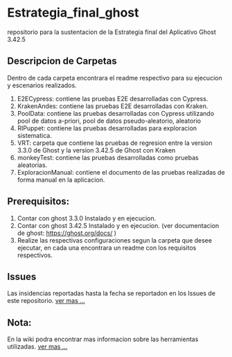 # Estrategia_final_ghost

repositorio para la sustentacion de la Estrategia final del Aplicativo Ghost 3.42.5


## Descripcion de Carpetas

  Dentro de cada carpeta encontrara el readme respectivo para su ejecucion y escenarios realizados.
  
  1. E2ECypress: contiene las pruebas E2E desarrolladas con Cypress.
  2. KrakenAndes: contiene las pruebas E2E desarrolladas con Kraken.
  3. PoolData: contiene las pruebas desarrolladas con Cypress utilizando pool de datos a-priori, pool de datos pseudo-aleatorio, aleatorio
  4. RIPuppet: contiene las pruebas desarrolladas para exploracion sistematica.
  5. VRT: carpeta que contiene las pruebas de regresion entre la version 3.3.0 de Ghost y la version 3.42.5 de Ghost con Kraken
  6. monkeyTest: contiene las pruebas desarrolladas como pruebas aleatorias. 
  7. ExploracionManual: contiene el documento de las pruebas realizadas de forma manual en la aplicacion. 
  

## Prerequisitos:
  1. Contar con ghost 3.3.0 Instalado y en ejecucion.
  2. Contar con ghost 3.42.5 Instalado y en ejecucion. (ver documentacion de ghost: https://ghost.org/docs/ )
  3. Realize las respectivas configuraciones segun la carpeta que desee ejecutar, en cada una encontrara un readme con los requisitos respectivos. 

## Issues
  Las insidencias reportadas hasta la fecha se reportadon en los Issues de este repositorio. [ver mas ...](https://github.com/abaron10/Estrategia_final_ghost/issues)

## Nota:

En la wiki podra encontrar mas informacion sobre las herramientas utilizadas. [ver mas ...](https://github.com/abaron10/Estrategia_final_ghost/wiki)
